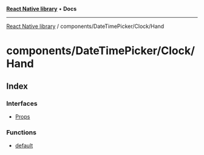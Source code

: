 [**React Native library**](../../../../index.md) • **Docs**

***

[React Native library](../../../../modules.md) / components/DateTimePicker/Clock/Hand

# components/DateTimePicker/Clock/Hand

## Index

### Interfaces

- [Props](interfaces/Props.md)

### Functions

- [default](functions/default.md)
